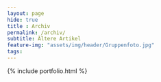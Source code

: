 ```yaml
--- 
layout: page
hide: true
title : Archiv
permalink: /archiv/
subtitle: Ältere Artikel
feature-img: "assets/img/header/Gruppenfoto.jpg"
tags: 
---
```


{% include portfolio.html %}
